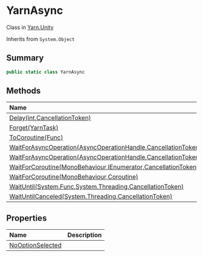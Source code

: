 # YarnAsync

Class in [Yarn.Unity](/docs/api/csharp/yarn.unity.md)

Inherits from `System.Object`

## Summary



```csharp
public static class YarnAsync
```

## Methods

|Name|Description|
|:---|:---|
|[Delay(int,CancellationToken)](/docs/api/csharp/yarn.unity.yarnasync.delay.md)||
|[Forget(YarnTask)](/docs/api/csharp/yarn.unity.yarnasync.forget.md)||
|[ToCoroutine(Func<YarnTask>)](/docs/api/csharp/yarn.unity.yarnasync.tocoroutine.md)||
|[WaitForAsyncOperation(AsyncOperationHandle,CancellationToken)](/docs/api/csharp/yarn.unity.yarnasync.waitforasyncoperation-2.md)||
|[WaitForAsyncOperation(AsyncOperationHandle<T>,CancellationToken)](/docs/api/csharp/yarn.unity.yarnasync.waitforasyncoperation-1.md)||
|[WaitForCoroutine(MonoBehaviour,IEnumerator,CancellationToken)](/docs/api/csharp/yarn.unity.yarnasync.waitforcoroutine-1.md)||
|[WaitForCoroutine(MonoBehaviour,Coroutine)](/docs/api/csharp/yarn.unity.yarnasync.waitforcoroutine-2.md)||
|[WaitUntil(System.Func<bool>,System.Threading.CancellationToken)](/docs/api/csharp/yarn.unity.yarnasync.waituntil.md)||
|[WaitUntilCanceled(System.Threading.CancellationToken)](/docs/api/csharp/yarn.unity.yarnasync.waituntilcanceled.md)||

## Properties

|Name|Description|
|:---|:---|
|[NoOptionSelected](/docs/api/csharp/yarn.unity.yarnasync.nooptionselected.md)||

